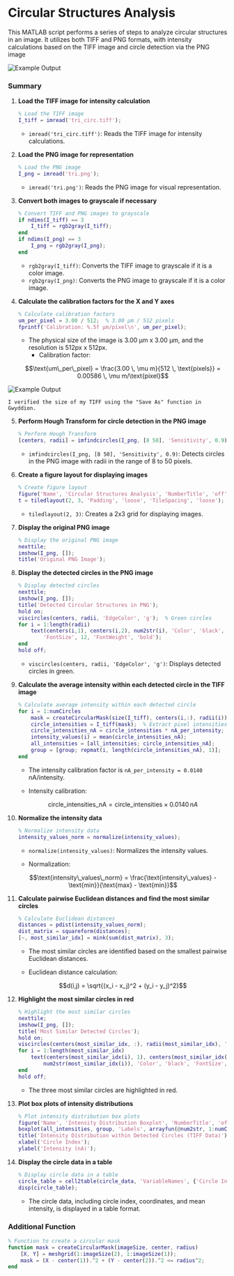 # Circular Structures Analysis

This MATLAB script performs a series of steps to analyze circular structures in an image. It utilizes both TIFF and PNG formats, with intensity calculations based on the TIFF image and circle detection via the PNG image

![Example Output](circ_example_output.PNG)

### Summary

1. **Load the TIFF image for intensity calculation**

    ```matlab
    % Load the TIFF image
    I_tiff = imread('tri_circ.tiff');
    ```

    - `imread('tri_circ.tiff')`: Reads the TIFF image for intensity calculations.

2. **Load the PNG image for representation**

    ```matlab
    % Load the PNG image
    I_png = imread('tri.png');
    ```

    - `imread('tri.png')`: Reads the PNG image for visual representation.

3. **Convert both images to grayscale if necessary**

    ```matlab
    % Convert TIFF and PNG images to grayscale
    if ndims(I_tiff) == 3
        I_tiff = rgb2gray(I_tiff);
    end
    if ndims(I_png) == 3
        I_png = rgb2gray(I_png);
    end
    ```

    - `rgb2gray(I_tiff)`: Converts the TIFF image to grayscale if it is a color image.
    - `rgb2gray(I_png)`: Converts the PNG image to grayscale if it is a color image.

4. **Calculate the calibration factors for the X and Y axes**

    ```matlab
    % Calculate calibration factors
    um_per_pixel = 3.00 / 512;  % 3.00 µm / 512 pixels
    fprintf('Calibration: %.5f µm/pixel\n', um_per_pixel);
    ```

    - The physical size of the image is 3.00 µm x 3.00 µm, and the resolution is 512px x 512px.
       - Calibration factor:
    
    ```math
    \text{um\_per\_pixel} = \frac{3.00 \, \mu m}{512 \, \text{pixels}} = 0.00586 \, \mu m/\text{pixel}
    ```
  ![Example Output](gwid-size-ver.png)
  
    I verified the size of my TIFF using the "Save As" function in Gwyddion.

5. **Perform Hough Transform for circle detection in the PNG image**

    ```matlab
    % Perform Hough Transform
    [centers, radii] = imfindcircles(I_png, [8 50], 'Sensitivity', 0.9);
    ```

    - `imfindcircles(I_png, [8 50], 'Sensitivity', 0.9)`: Detects circles in the PNG image with radii in the range of 8 to 50 pixels.

6. **Create a figure layout for displaying images**

    ```matlab
    % Create figure layout
    figure('Name', 'Circular Structures Analysis', 'NumberTitle', 'off', 'WindowState', 'maximized');
    t = tiledlayout(2, 3, 'Padding', 'loose', 'TileSpacing', 'loose');
    ```

    - `tiledlayout(2, 3)`: Creates a 2x3 grid for displaying images.

7. **Display the original PNG image**

    ```matlab
    % Display the original PNG image
    nexttile;
    imshow(I_png, []);
    title('Original PNG Image');
    ```

8. **Display the detected circles in the PNG image**

    ```matlab
    % Display detected circles
    nexttile;
    imshow(I_png, []);
    title('Detected Circular Structures in PNG');
    hold on;
    viscircles(centers, radii, 'EdgeColor', 'g');  % Green circles
    for i = 1:length(radii)
        text(centers(i,1), centers(i,2), num2str(i), 'Color', 'black', ...
            'FontSize', 12, 'FontWeight', 'bold');
    end
    hold off;
    ```

    - `viscircles(centers, radii, 'EdgeColor', 'g')`: Displays detected circles in green.

9. **Calculate the average intensity within each detected circle in the TIFF image**

    ```matlab
    % Calculate average intensity within each detected circle
    for i = 1:numCircles
        mask = createCircularMask(size(I_tiff), centers(i,:), radii(i));
        circle_intensities = I_tiff(mask);  % Extract pixel intensities
        circle_intensities_nA = circle_intensities * nA_per_intensity;  % Convert to nA
        intensity_values(i) = mean(circle_intensities_nA);
        all_intensities = [all_intensities; circle_intensities_nA];
        group = [group; repmat(i, length(circle_intensities_nA), 1)];
    end
    ```

    - The intensity calibration factor is `nA_per_intensity = 0.0140` nA/intensity.
    
    - Intensity calibration:
    
    ```math
    \text{circle\_intensities\_nA} = \text{circle\_intensities} \times 0.0140 \, nA
    ```

10. **Normalize the intensity data**

    ```matlab
    % Normalize intensity data
    intensity_values_norm = normalize(intensity_values);
    ```

    - `normalize(intensity_values)`: Normalizes the intensity values.

    - Normalization:
    
    ```math
    \text{intensity\_values\_norm} = \frac{\text{intensity\_values} - \text{min}}{\text{max} - \text{min}}
    ```

11. **Calculate pairwise Euclidean distances and find the most similar circles**

    ```matlab
    % Calculate Euclidean distances
    distances = pdist(intensity_values_norm);
    dist_matrix = squareform(distances);
    [~, most_similar_idx] = mink(sum(dist_matrix), 3);
    ```

    - The most similar circles are identified based on the smallest pairwise Euclidean distances.
    
    - Euclidean distance calculation:
    
    ```math
    d(i,j) = \sqrt{(x_i - x_j)^2 + (y_i - y_j)^2}
    ```

12. **Highlight the most similar circles in red**

    ```matlab
    % Highlight the most similar circles
    nexttile;
    imshow(I_png, []);
    title('Most Similar Detected Circles');
    hold on;
    viscircles(centers(most_similar_idx, :), radii(most_similar_idx), 'EdgeColor', 'r');  % Red circles
    for i = 1:length(most_similar_idx)
        text(centers(most_similar_idx(i), 1), centers(most_similar_idx(i), 2), ...
            num2str(most_similar_idx(i)), 'Color', 'black', 'FontSize', 12, 'FontWeight', 'bold');
    end
    hold off;
    ```

    - The three most similar circles are highlighted in red.

13. **Plot box plots of intensity distributions**

    ```matlab
    % Plot intensity distribution box plots
    figure('Name', 'Intensity Distribution Boxplot', 'NumberTitle', 'off');
    boxplot(all_intensities, group, 'Labels', arrayfun(@num2str, 1:numCircles, 'UniformOutput', false));
    title('Intensity Distribution within Detected Circles (TIFF Data)');
    xlabel('Circle Index');
    ylabel('Intensity (nA)');
    ```

14. **Display the circle data in a table**

    ```matlab
    % Display circle data in a table
    circle_table = cell2table(circle_data, 'VariableNames', {'Circle Index', 'X Coordinate', 'Y Coordinate', 'Mean Intensity (nA)'});
    disp(circle_table);
    ```

    - The circle data, including circle index, coordinates, and mean intensity, is displayed in a table format.

### Additional Function

```matlab
% Function to create a circular mask
function mask = createCircularMask(imageSize, center, radius)
    [X, Y] = meshgrid(1:imageSize(2), 1:imageSize(1));
    mask = (X - center(1)).^2 + (Y - center(2)).^2 <= radius^2;
end
